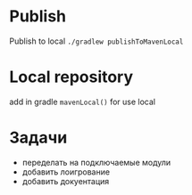 # Publish #

Publish to local `./gradlew publishToMavenLocal`


# Local repository #

add in gradle `mavenLocal()` for use local

# Задачи #
- переделать на подключаемые модули
- добавить лоигрование
- добавить докуентация